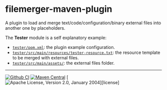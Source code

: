 # filemerger-maven-plugin

A plugin to load and merge text/code/configuration/binary external files into another one by placeholders.

The **Tester** module is a self explanatory example:

- [`tester/pom.xml`](tester/pom.xml): the plugin example configuration.
- [`tester/src/main/resources/tester-resource.txt`](tester/src/main/resources/tester-resource.txt): the resource template to be merged with external files.
- [`tester/src/main/assets/`](tester/src/main/assets): the external files folder.

---

[![Github CI](https://github.com/antonio-petricca/filemerger-maven-plugin/actions/workflows/maven.yml/badge.svg)](https://github.com/antonio-petricca/filemerger-maven-plugin/actions/workflows/maven.yml)
[![Maven Central](https://img.shields.io/maven-central/v/io.github.antonio-petricca/filemerger-maven-plugin)](https://central.sonatype.com/artifact/io.github.antonio-petricca/filemerger-maven-plugin)
[![Apache License, Version 2.0, January 2004](https://img.shields.io/github/license/apache/maven.svg?label=License)][license]
